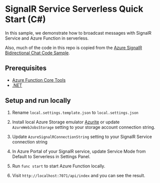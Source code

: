 # SignalR Service Serverless Quick Start (C#)

In this sample, we demonstrate how to broadcast messages with SignalR Service and Azure Function in serverless.

Also, much of the code in this repo is copied from the [Azure SignalR Bidirectional Chat Code Sample](https://github.com/aspnet/AzureSignalR-samples/tree/main/samples/DotnetIsolated-BidirectionChat).

## Prerequisites

* [Azure Function Core Tools](https://learn.microsoft.com/azure/azure-functions/functions-run-local)
* [.NET](https://dotnet.microsoft.com/download)

## Setup and run locally

1. Rename `local.settings.template.json` to `local.settings.json`

2. Install local Azure Storage emulator [Azurite](https://learn.microsoft.com/azure/storage/common/storage-use-azurite) or update `AzureWebJobsStorage` setting to your storage account connection string.

3. Update `AzureSignalRConnectionString` setting to your SignalR Service connection string

2. In Azure Portal of your SignalR service, update Service Mode from Default to Serverless in Settings Panel.

3. Run `func start` to start Azure Function locally.

4. Visit `http://localhost:7071/api/index` and you can see the result.
